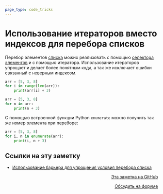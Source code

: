 ```yaml
---
page_type: code_tricks
---
```


# Использование итераторов вместо индексов для перебора списков

Перебор элементов [списка](20221121230218.md) можно реализовать с помощью [селектора элементов]([20221121231228.md]) и с помощью итератора. Использование итераторов упрощает и делает более понятным кода, а так же исключает ошибки связанный с неверным индексом.

```python
arr = [5, 3, 8]
for i in range(len(arr)):
    print(arr[i] + 3)

arr = [5, 3, 8]
for n in arr:
    print(n + 3)
```

С помощью встроенной функции Python `enumerate` можно получить так же номер элемента при переборе:

```python
arr = [5, 3, 8]
for i, n in enumerate(arr):
    print(i, n + 3)
```



## Ссылки на эту заметку

* [Использование барьера для упрощения условия перебора списка](20221124190034.md)


<p v-pre style="text-align: right">
  <a href="https://github.com/Kverde/algorithms/blob/main/source/20221124185042.md" target="_blank">
  Эта заметка на GitHub
  </a>
</p>



<p v-pre style="text-align: right">
  <a href="https://discourse.comtext.space/new-topic?title=%D0%98%D1%81%D0%BF%D0%BE%D0%BB%D1%8C%D0%B7%D0%BE%D0%B2%D0%B0%D0%BD%D0%B8%D0%B5%20%D0%B8%D1%82%D0%B5%D1%80%D0%B0%D1%82%D0%BE%D1%80%D0%BE%D0%B2%20%D0%B2%D0%BC%D0%B5%D1%81%D1%82%D0%BE%20%D0%B8%D0%BD%D0%B4%D0%B5%D0%BA%D1%81%D0%BE%D0%B2%20%D0%B4%D0%BB%D1%8F%20%D0%BF%D0%B5%D1%80%D0%B5%D0%B1%D0%BE%D1%80%D0%B0%20%D1%81%D0%BF%D0%B8%D1%81%D0%BA%D0%BE%D0%B2&body=&category=algorithm" target="_blank">
  Обсудить на форуме
  </a>
</p>
